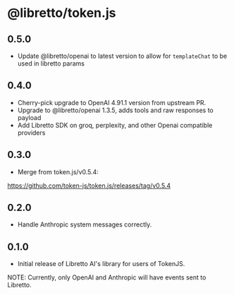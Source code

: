 # @libretto/token.js

## 0.5.0

* Update @libretto/openai to latest version to allow for `templateChat` to be used in libretto params

## 0.4.0

* Cherry-pick upgrade to OpenAI 4.91.1 version from upstream PR.
* Upgrade to @libretto/openai 1.3.5, adds tools and raw responses to payload
* Add Libretto SDK on groq, perplexity, and other Openai compatible providers

## 0.3.0

* Merge from token.js/v0.5.4:

https://github.com/token-js/token.js/releases/tag/v0.5.4

## 0.2.0

* Handle Anthropic system messages correctly.

## 0.1.0

* Initial release of Libretto AI's library for users of TokenJS.

NOTE: Currently, only OpenAI and Anthropic will have events sent to Libretto.
